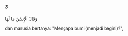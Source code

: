##### 3

<span class="ayah">وَقَالَ ٱلْإِنسَٰنُ مَا لَهَا</span>

<span class="ayah_translation">dan manusia bertanya: "Mengapa bumi (menjadi begini)?",</span>

